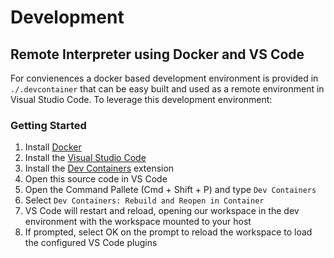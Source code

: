 # Development

## Remote Interpreter using Docker and VS Code

For convienences a docker based development environment is provided in `./.devcontainer` that can be easy built and used as a remote environment in Visual Studio Code. To leverage this development environment: 

### Getting Started

1. Install [Docker]
2. Install the [Visual Studio Code]
3. Install the [Dev Containers] extension
4. Open this source code in VS Code
5. Open the Command Pallete (Cmd + Shift + P) and type `Dev Containers` 
6. Select `Dev Containers: Rebuild and Reopen in Container`
7. VS Code will restart and reload, opening our workspace in the dev environment with the workspace mounted to your host
8. If prompted, select OK on the prompt to reload the workspace to load the configured VS Code plugins

[Docker]: https://www.docker.com/
[Visual Studio Code]: https://code.visualstudio.com/
[Dev Containers]: https://marketplace.visualstudio.com/items?itemName=ms-vscode-remote.remote-containers